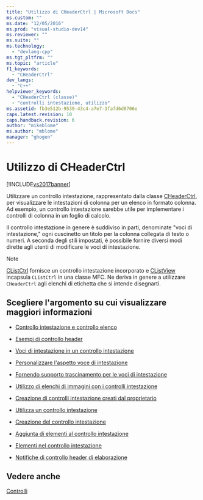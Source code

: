 ```yaml
---
title: "Utilizzo di CHeaderCtrl | Microsoft Docs"
ms.custom: ""
ms.date: "12/05/2016"
ms.prod: "visual-studio-dev14"
ms.reviewer: ""
ms.suite: ""
ms.technology: 
  - "devlang-cpp"
ms.tgt_pltfrm: ""
ms.topic: "article"
f1_keywords: 
  - "CHeaderCtrl"
dev_langs: 
  - "C++"
helpviewer_keywords: 
  - "CHeaderCtrl (classe)"
  - "controlli intestazione, utilizzo"
ms.assetid: fb3e512b-9539-43c4-a7e7-3fafd6d0706e
caps.latest.revision: 10
caps.handback.revision: 6
author: "mikeblome"
ms.author: "mblome"
manager: "ghogen"
---
```

# Utilizzo di CHeaderCtrl
[!INCLUDE[vs2017banner](../assembler/inline/includes/vs2017banner.md)]

Utilizzare un controllo intestazione, rappresentato dalla classe [CHeaderCtrl](../mfc/reference/cheaderctrl-class.md), per visualizzare le intestazioni di colonna per un elenco in formato colonna.  Ad esempio, un controllo intestazione sarebbe utile per implementare i controlli di colonna in un foglio di calcolo.  
  
 Il controllo intestazione in genere è suddiviso in parti, denominate "voci di intestazione," ogni cuscinetto un titolo per la colonna collegata di testo o numeri.  A seconda degli stili impostati, è possibile fornire diversi modi dirette agli utenti di modificare le voci di intestazione.  
  
> [!NOTE]
>  [CListCtrl](../mfc/reference/clistctrl-class.md) fornisce un controllo intestazione incorporato e [CListView](../mfc/reference/clistview-class.md) incapsula `CListCtrl` in una classe MFC.  Ne deriva in genere a utilizzare `CHeaderCtrl` agli elenchi di etichetta che si intende disegnarti.  
  
## Scegliere l'argomento su cui visualizzare maggiori informazioni  
  
-   [Controllo intestazione e controllo elenco](../mfc/header-control-and-list-control.md)  
  
-   [Esempi di controllo header](../mfc/header-control-examples.md)  
  
-   [Voci di intestazione in un controllo intestazione](../mfc/header-items-in-a-header-control.md)  
  
-   [Personalizzare l'aspetto voce di intestazione](../mfc/customizing-the-header-item-s-appearance.md)  
  
-   [Fornendo supporto trascinamento per le voci di intestazione](../mfc/providing-drag-and-drop-support-for-header-items.md)  
  
-   [Utilizzo di elenchi di immagini con i controlli intestazione](../mfc/using-image-lists-with-header-controls.md)  
  
-   [Creazione di controlli intestazione creati dal proprietario](../mfc/making-owner-drawn-header-controls.md)  
  
-   [Utilizza un controllo intestazione](../mfc/working-with-a-header-control.md)  
  
-   [Creazione del controllo intestazione](../mfc/creating-the-header-control.md)  
  
-   [Aggiunta di elementi al controllo intestazione](../mfc/adding-items-to-the-header-control.md)  
  
-   [Elementi nel controllo intestazione](../mfc/ordering-items-in-the-header-control.md)  
  
-   [Notifiche di controllo header di elaborazione](../mfc/processing-header-control-notifications.md)  
  
## Vedere anche  
 [Controlli](../mfc/controls-mfc.md)